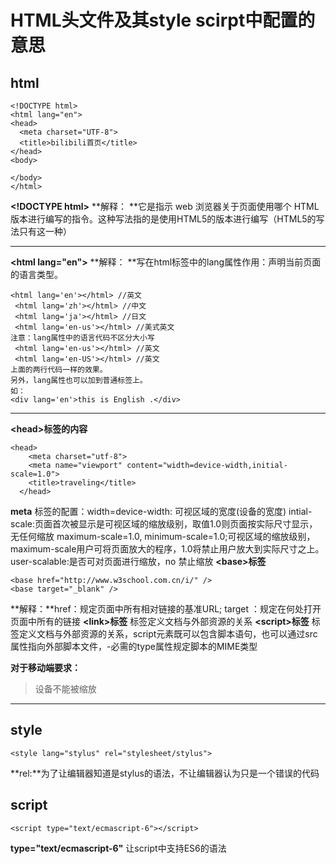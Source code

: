 ﻿# HTML头文件及其style scirpt中配置的意思
## **html**
```htmlbars
<!DOCTYPE html>
<html lang="en">
<head>
  <meta charset="UTF-8">
  <title>bilibili首页</title>
</head>
<body>
  
</body>
</html>
```
**&lt;!DOCTYPE html>**
**解释： **它是指示 web 浏览器关于页面使用哪个 HTML 版本进行编写的指令。这种写法指的是使用HTML5的版本进行编写（HTML5的写法只有这一种）
***
**&lt;html lang="en">**
**解释： **写在html标签中的lang属性作用：声明当前页面的语言类型。
```htmlbars
<html lang='en'></html> //英文
 <html lang='zh'></html> //中文
 <html lang='ja'></html> //日文
 <html lang='en-us'></html> //美式英文
注意：lang属性中的语言代码不区分大小写
 <html lang='en-us'></html> //英文
 <html lang='en-US'></html> //英文
上面的两行代码一样的效果。
另外，lang属性也可以加到普通标签上。
如：
<div lang='en'>this is English .</div>
```
***
**&lt;head>标签的内容**
```htmlbars
<head>
    <meta charset="utf-8">
    <meta name="viewport" content="width=device-width,initial-scale=1.0">
    <title>traveling</title>
  </head>
```
**meta**    标签的配置：width=device-width: 可视区域的宽度(设备的宽度)
intial-scale:页面首次被显示是可视区域的缩放级别，取值1.0则页面按实际尺寸显示，无任何缩放
maximum-scale=1.0, minimum-scale=1.0;可视区域的缩放级别，
maximum-scale用户可将页面放大的程序，1.0将禁止用户放大到实际尺寸之上。
user-scalable:是否可对页面进行缩放，no 禁止缩放
**&lt;base>标签**
```htmlbars
<base href="http://www.w3school.com.cn/i/" />
<base target="_blank" />
```
**解释：**href：规定页面中所有相对链接的基准URL;
	target ：规定在何处打开页面中所有的链接
**&lt;link>标签**        标签定义文档与外部资源的关系
**&lt;script>标签**        标签定义文档与外部资源的关系，script元素既可以包含脚本语句，也可以通过src属性指向外部脚本文件，-必需的type属性规定脚本的MIME类型

**对于移动端要求：**
> 设备不能被缩放


----------
## **style**
```htmlbars
<style lang="stylus" rel="stylesheet/stylus">
```
**rel:**为了让编辑器知道是stylus的语法，不让编辑器认为只是一个错误的代码

## **script**
```htmlbars
<script type="text/ecmascript-6"></script>
```
**type="text/ecmascript-6"** 让script中支持ES6的语法